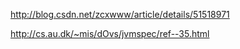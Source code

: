 


http://blog.csdn.net/zcxwww/article/details/51518971


http://cs.au.dk/~mis/dOvs/jvmspec/ref--35.html